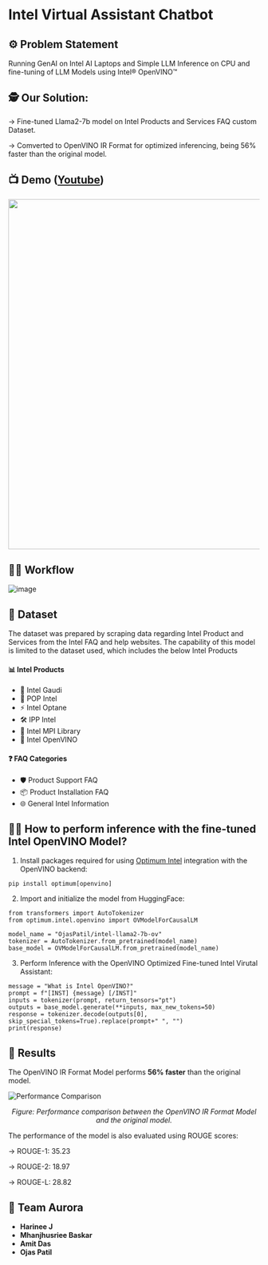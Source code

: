 # Intel Virtual Assistant Chatbot

## :gear: Problem Statement 
Running GenAI on Intel AI Laptops and Simple LLM Inference on CPU and fine-tuning of LLM Models using Intel® OpenVINO™ 

## :detective: Our Solution:
-> Fine-tuned Llama2-7b model on Intel Products and Services FAQ custom Dataset.

-> Comverted to OpenVINO IR Format for optimized inferencing, being 56% faster than the original model.


## :tv: Demo ([Youtube](https://youtu.be/1fdKZiXexSU))

<a href="https://youtu.be/1fdKZiXexSU" target="_blank">
  <img src="https://github.com/user-attachments/assets/4bfd73b4-0e4b-4288-b8de-e7bfafc73fa7" width="700"/>
</a>

## :running_man: Workflow 
![image](https://github.com/user-attachments/assets/2f5ebda2-d4be-470a-b2e1-1d2e0a8a0518)



## :open_file_folder: Dataset
The dataset was prepared by scraping data regarding Intel Product and Services from the Intel FAQ and help websites. The capability of this model is limited to the dataset used, which includes the below Intel Products

#### 📊 Intel Products

- 🚀 Intel Gaudi
- 🔧 POP Intel
- ⚡ Intel Optane
- 🛠️ IPP Intel
- 🔗 Intel MPI Library
- 🧠 Intel OpenVINO

#### ❓ FAQ Categories

- 🛡️ Product Support FAQ
- 📦 Product Installation FAQ
- 🌐 General Intel Information

## 🏃‍♂️ How to perform inference with the fine-tuned Intel OpenVINO Model?

1. Install packages required for using [Optimum Intel](https://huggingface.co/docs/optimum/intel/index) integration with the OpenVINO backend:

```
pip install optimum[openvino]
```

2. Import and initialize the model from HuggingFace:

```
from transformers import AutoTokenizer
from optimum.intel.openvino import OVModelForCausalLM

model_name = "OjasPatil/intel-llama2-7b-ov"
tokenizer = AutoTokenizer.from_pretrained(model_name)
base_model = OVModelForCausalLM.from_pretrained(model_name)
```

3. Perform Inference with the OpenVINO Optimized Fine-tuned Intel Virutal Assistant:

```
message = "What is Intel OpenVINO?"
prompt = f"[INST] {message} [/INST]"
inputs = tokenizer(prompt, return_tensors="pt")
outputs = base_model.generate(**inputs, max_new_tokens=50)
response = tokenizer.decode(outputs[0], skip_special_tokens=True).replace(prompt+" ", "")
print(response)
```

## 🌠 Results
The OpenVINO IR Format Model performs **56% faster** than the original model.

![Performance Comparison](https://github.com/user-attachments/assets/a672e14d-f935-4b4c-8845-48bf832a747f)

<p align="center">
  <em>Figure: Performance comparison between the OpenVINO IR Format Model and the original model.</em>
</p>

The performance of the model is also evaluated using ROUGE scores:

-> ROUGE-1: 35.23

-> ROUGE-2: 18.97

-> ROUGE-L: 28.82


## :handshake: Team Aurora
- **Harinee J**
- **Mhanjhusriee Baskar**
- **Amit Das**
- **Ojas Patil**
